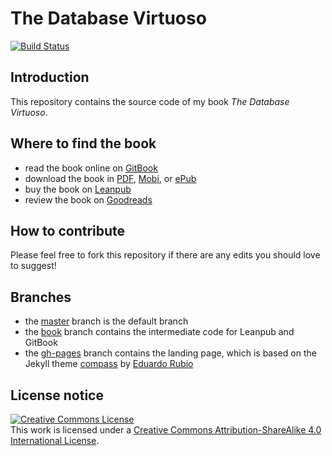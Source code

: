 # The Database Virtuoso

[![Build Status](https://travis-ci.org/robertoreale/dbvirtuoso.svg?branch=master)](https://travis-ci.org/robertoreale/dbvirtuoso)

## Introduction

This repository contains the source code of my book _The Database Virtuoso_.

## Where to find the book

* read the book online on [GitBook](https://robertoreale.gitbooks.io/dbvirtuoso)
* download the book in [PDF](https://legacy.gitbook.com/download/pdf/book/robertoreale/dbvirtuoso), [Mobi](https://legacy.gitbook.com/download/mobi/book/robertoreale/dbvirtuoso), or [ePub](https://legacy.gitbook.com/download/epub/book/robertoreale/dbvirtuoso)
* buy the book on [Leanpub](https://leanpub.com/dbvirtuoso)
* review the book on [Goodreads](https://www.goodreads.com/book/show/35640192-the-virtuoso-dba)

## How to contribute

Please feel free to fork this repository if there are any edits you should love to suggest!

## Branches

* the [master](https://github.com/robertoreale/dbvirtuoso) branch is the default branch
* the [book](https://github.com/robertoreale/dbvirtuoso/tree/book) branch contains the intermediate code for Leanpub and GitBook
* the [gh-pages](https://github.com/robertoreale/dbvirtuoso/tree/gh-pages) branch contains the landing page, which is based on the Jekyll theme [compass](https://github.com/excentris/compass) by [Eduardo Rubio](https://github.com/excentris)

## License notice

<a rel="license" href="http://creativecommons.org/licenses/by-sa/4.0/"><img alt="Creative Commons License" style="border-width:0" src="https://i.creativecommons.org/l/by-sa/4.0/88x31.png" /></a><br />This work is licensed under a <a rel="license" href="http://creativecommons.org/licenses/by-sa/4.0/">Creative Commons Attribution-ShareAlike 4.0 International License</a>.
